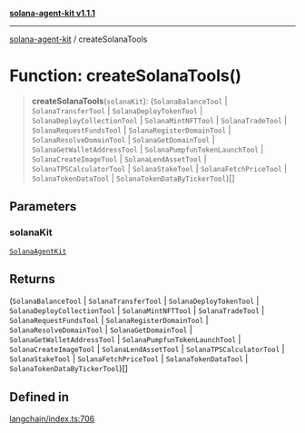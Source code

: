[**solana-agent-kit v1.1.1**](../README.md)

***

[solana-agent-kit](../README.md) / createSolanaTools

# Function: createSolanaTools()

> **createSolanaTools**(`solanaKit`): (`SolanaBalanceTool` \| `SolanaTransferTool` \| `SolanaDeployTokenTool` \| `SolanaDeployCollectionTool` \| `SolanaMintNFTTool` \| `SolanaTradeTool` \| `SolanaRequestFundsTool` \| `SolanaRegisterDomainTool` \| `SolanaResolveDomainTool` \| `SolanaGetDomainTool` \| `SolanaGetWalletAddressTool` \| `SolanaPumpfunTokenLaunchTool` \| `SolanaCreateImageTool` \| `SolanaLendAssetTool` \| `SolanaTPSCalculatorTool` \| `SolanaStakeTool` \| `SolanaFetchPriceTool` \| `SolanaTokenDataTool` \| `SolanaTokenDataByTickerTool`)[]

## Parameters

### solanaKit

[`SolanaAgentKit`](../classes/SolanaAgentKit.md)

## Returns

(`SolanaBalanceTool` \| `SolanaTransferTool` \| `SolanaDeployTokenTool` \| `SolanaDeployCollectionTool` \| `SolanaMintNFTTool` \| `SolanaTradeTool` \| `SolanaRequestFundsTool` \| `SolanaRegisterDomainTool` \| `SolanaResolveDomainTool` \| `SolanaGetDomainTool` \| `SolanaGetWalletAddressTool` \| `SolanaPumpfunTokenLaunchTool` \| `SolanaCreateImageTool` \| `SolanaLendAssetTool` \| `SolanaTPSCalculatorTool` \| `SolanaStakeTool` \| `SolanaFetchPriceTool` \| `SolanaTokenDataTool` \| `SolanaTokenDataByTickerTool`)[]

## Defined in

[langchain/index.ts:706](https://github.com/scriptscrypt/solana-agent-kit/blob/4c8fad738fa9f59b8988f2e035ba86e7943593b8/src/langchain/index.ts#L706)
